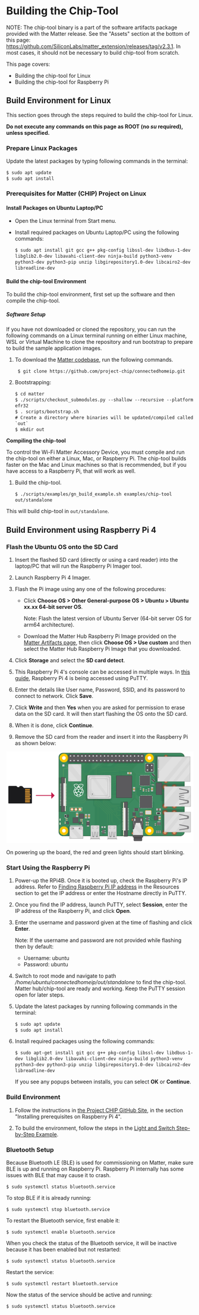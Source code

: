 # Building the Chip-Tool

NOTE: The chip-tool binary is a part of the software artifacts package provided with the Matter release. See the "Assets" section at the bottom of this page:  https://github.com/SiliconLabs/matter_extension/releases/tag/v2.3.1. In most cases, it should not be necessary to build chip-tool from scratch.

This page covers:

- Building the chip-tool for Linux
- Building the chip-tool for Raspberry Pi

## Build Environment for Linux

This section goes through the steps required to build the chip-tool for Linux.

**Do not execute any commands on this page as ROOT (no _su_ required), unless specified.**

### Prepare Linux Packages

Update the latest packages by typing following commands in the terminal:

```shell
$ sudo apt update
$ sudo apt install
```

### Prerequisites for Matter (CHIP) Project on Linux

#### Install Packages on Ubuntu Laptop/PC

- Open the Linux terminal from Start menu.
- Install required packages on Ubuntu Laptop/PC using the following commands:

    ```shell
    $ sudo apt install git gcc g++ pkg-config libssl-dev libdbus-1-dev
    libglib2.0-dev libavahi-client-dev ninja-build python3-venv python3-dev python3-pip unzip libgirepository1.0-dev libcairo2-dev libreadline-dev
    ```

#### Build the chip-tool Environment

To build the chip-tool environment, first set up the software and then compile the chip-tool.

##### Software Setup

If you have not downloaded or cloned the repository, you can run the following commands on a Linux terminal running on either Linux machine, WSL or Virtual Machine to clone the repository and run bootstrap to prepare to build the sample application images.

1. To download the [Matter codebase](https://github.com/project-chip/connectedhomeip.git), run the following commands.

    ```shell
     $ git clone https://github.com/project-chip/connectedhomeip.git
    ```

2. Bootstrapping:

    ```shell
    $ cd matter
    $ ./scripts/checkout_submodules.py --shallow --recursive --platform efr32
    $ . scripts/bootstrap.sh
    # Create a directory where binaries will be updated/compiled called `out`
    $ mkdir out
    ```

**Compiling the chip-tool**

To control the Wi-Fi Matter Accessory Device, you must compile and run the chip-tool on either a Linux, Mac, or Raspberry Pi. The chip-tool builds faster on the Mac and Linux machines so that is recommended, but if you have access to a Raspberry Pi, that will work as well.

1. Build the chip-tool.

    ```shell
    $ ./scripts/examples/gn_build_example.sh examples/chip-tool out/standalone
    ```

This will build chip-tool in `out/standalone`.

## Build Environment using Raspberry Pi 4

### Flash the Ubuntu OS onto the SD Card

1. Insert the flashed SD card (directly or using a card reader) into the laptop/PC that will run the Raspberry Pi Imager tool.
2. Launch Raspberry Pi 4 Imager.
3. Flash the Pi image using any one of the following procedures:

   - Click **Choose OS > Other General-purpose OS > Ubuntu > Ubuntu xx.xx 64-bit server OS**.

     Note: Flash the latest version of Ubuntu Server (64-bit server OS for arm64 architecture).

   - Download the Matter Hub Raspberry Pi Image provided on the [Matter Artifacts page](/matter/{build-docspace-version}/matter-prerequisites/matter-artifacts), then click **Choose OS > Use custom** and then select the Matter Hub Raspberry Pi Image that you downloaded.

4. Click **Storage** and select the **SD card detect**.
5. This Raspberry Pi 4's console can be accessed in multiple ways. In [this guide](https://www.raspberrypi.com/documentation/computers/remote-access.html), Raspberry Pi 4 is being accessed using PuTTY.
6. Enter the details like User name, Password, SSID, and its password to connect to network. Click **Save**.
7. Click **Write** and then **Yes** when you are asked for permission to erase data on the SD card. It will then start flashing the OS onto the SD card.
8. When it is done, click **Continue**.
9. Remove the SD card from the reader and insert it into the Raspberry Pi as shown below:

![Inserting SD into Pi](images/sd-into-pi.png)

On powering up the board, the red and green lights should start blinking.

### Start Using the Raspberry Pi

1. Power-up the RPi4B. Once it is booted up, check the Raspberry Pi's IP address. Refer to [Finding Raspberry Pi IP address](/matter/{build-docspace-version}/matter-references/find-raspi) in the Resources section to get the IP address or enter the Hostname directly in PuTTY.

2. Once you find the IP address, launch PuTTY, select **Session**, enter the IP address of the Raspberry Pi, and click **Open**.

3. Enter the username and password given at the time of flashing and click **Enter**.

   Note: If the username and password are not provided while flashing then by default:

   - Username: ubuntu
   - Password: ubuntu

4. Switch to root mode and navigate to path _/home/ubuntu/connectedhomeip/out/standalone_ to find the chip-tool.
   Matter hub/chip-tool are ready and working. Keep the PuTTY session open for later steps.

5. Update the latest packages by running following commands in the terminal:

   ```shell
   $ sudo apt update 
   $ sudo apt install
   ```

6. Install required packages using the following commands:

    ```shell
   $ sudo apt-get install git gcc g++ pkg-config libssl-dev libdbus-1-dev libglib2.0-dev libavahi-client-dev ninja-build python3-venv python3-dev python3-pip unzip libgirepository1.0-dev libcairo2-dev libreadline-dev
   ```

   If you see any popups between installs, you can select **OK** or **Continue**.

### Build Environment

1. Follow the instructions in [the Project CHIP GitHub Site](https://github.com/project-chip/connectedhomeip/blob/master/docs/guides/BUILDING.md), in the section "Installing prerequisites on Raspberry Pi 4".

2. To build the environment, follow the steps in the [Light and Switch Step-by-Step Example](/matter/{build-docspace-version}/matter-light-switch-example/01-wifi-light-switch-example).

### Bluetooth Setup

Because Bluetooth LE (BLE) is used for commissioning on Matter, make sure BLE is up and running on Raspberry Pi. Raspberry Pi internally has some issues with BLE that may cause it to crash.

```shell
$ sudo systemctl status bluetooth.service
```

To stop BLE if it is already running:

```shell
$ sudo systemctl stop bluetooth.service
```

To restart the Bluetooth service, first enable it:

```shell
$ sudo systemctl enable bluetooth.service
```

When you check the status of the Bluetooth service, it will be inactive because it has been enabled but not restarted:

```shell
$ sudo systemctl status bluetooth.service
```

Restart the service:

```shell
$ sudo systemctl restart bluetooth.service
```

Now the status of the service should be active and running:

```shell
$ sudo systemctl status bluetooth.service
```
